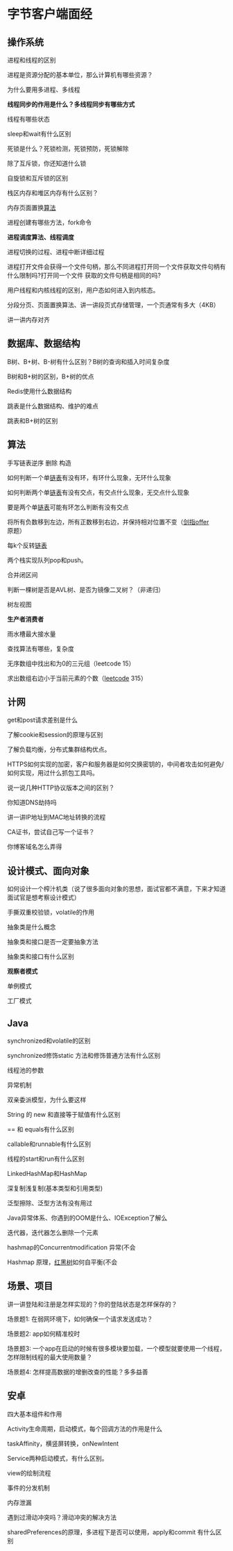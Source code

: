 # 字节客户端面经

## 操作系统

进程和线程的区别



进程是资源分配的基本单位，那么计算机有哪些资源？



为什么要用多进程、多线程



**线程同步的作用是什么？多线程同步有哪些方式**



线程有哪些状态



sleep和wait有什么区别



死锁是什么？死锁检测，死锁预防，死锁解除



除了互斥锁，你还知道什么锁



自旋锁和互斥锁的区别



栈区内存和堆区内存有什么区别？



内存页面置换[算法](https://www.nowcoder.com/jump/super-jump/word?word=算法)



进程创建有哪些方法，fork命令



**进程调度算法、线程调度**



进程切换的过程、进程中断详细过程



进程打开文件会获得一个文件句柄，那么不同进程打开同一个文件获取文件句柄有什么限制吗?打开同一个文件
获取的文件句柄是相同的吗?



用户线程和内核线程的区别，用户态如何进入到内核态。



分段分页、页面置换算法、讲一讲段页式存储管理，一个页通常有多大（4KB）



讲一讲内存对齐



## 数据库、数据结构

B树、B+树、B-树有什么区别？B树的查询和插入时间复杂度



B树和B+树的区别，B+树的优点



Redis使用什么数据结构



跳表是什么数据结构、维护的难点



跳表和B+树的区别



## 算法

手写链表逆序 删除 构造



如何判断一个单[链表](https://www.nowcoder.com/jump/super-jump/word?word=链表)有没有环，有环什么现象，无环什么现象



如何判断两个单[链表](https://www.nowcoder.com/jump/super-jump/word?word=链表)有没有交点，有交点什么现象，无交点什么现象



要是两个单[链表](https://www.nowcoder.com/jump/super-jump/word?word=链表)可能有环怎么判断有没有交点



将所有负数移到左边，所有正数移到右边，并保持相对位置不变（[剑指offer](https://www.nowcoder.com/jump/super-jump/word?word=剑指offer)原题）



每k个反转[链表](https://www.nowcoder.com/jump/super-jump/word?word=链表)



两个栈实现队列pop和push。



合并闭区间



判断一棵树是否是AVL树、是否为镜像二叉树？（非递归）



树左视图



**生产者消费者**



雨水槽最大接水量



查找算法有哪些，复杂度



无序数组中找出和为0的三元组（leetcode 15）



求出数组右边小于当前元素的个数（[leetcode](https://www.nowcoder.com/jump/super-jump/word?word=leetcode) 315）





## 计网

get和post请求差别是什么



了解cookie和session的原理与区别



了解负载均衡，分布式集群结构优点。



HTTPS如何实现的加密，客户和服务器是如何交换密钥的，中间者攻击如何避免/如何实现，用过什么抓包工具吗。



说一说几种HTTP协议版本之间的区别？



你知道DNS劫持吗



讲一讲IP地址到MAC地址转换的流程



CA证书，尝试自己写一个证书？



你博客域名怎么弄得





## 设计模式、面向对象

如何设计一个榨汁机类（说了很多面向对象的思想，面试官都不满意，下来才知道面试官是想考察设计模式）



手撕双重校验锁，volatile的作用



抽象类是什么概念



抽象类和接口是否一定要抽象方法



抽象类和接口有什么区别



**观察者模式**



单例模式



工厂模式



## Java

synchronized和volatile的区别



synchronized修饰static 方法和修饰普通方法有什么区别



线程池的参数



异常机制



双亲委派模型，为什么要这样



String 的 new 和直接等于赋值有什么区别



== 和 equals有什么区别



callable和runnable有什么区别



线程的start和run有什么区别



LinkedHashMap和HashMap



深复制浅复制(基本类型和引用类型)



泛型擦除、泛型方法有没有用过



Java异常体系、你遇到的OOM是什么、IOException了解么



迭代器，迭代器怎么删除一个元素



hashmap的Concurrentmodification 异常(不会



Hashmap 原理，[红黑树](https://www.nowcoder.com/jump/super-jump/word?word=红黑树)如何自平衡(不会



## 场景、项目

讲一讲登陆和注册是怎样实现的？你的登陆状态是怎样保存的？



场景题1: 在弱网环境下，如何确保一个请求发送成功？  



场景题2: app如何精准校时 



场景题3: 一个app在启动的时候有很多模块要加载，一个模型就要使用一个线程，怎样限制线程的最大使用数量？ 



场景题4: 怎样提高数据的增删改查的性能？多多益善



## 安卓

四大基本组件和作用



Activity生命周期，启动模式，每个回调方法的作用是什么



taskAffinity，横竖屏转换，onNewIntent



Service两种启动模式，有什么区别。



view的绘制流程



事件的分发机制



内存泄漏



遇到过滑动冲突吗？滑动冲突的解决方法



sharedPreferences的原理，多进程下是否可以使用，apply和commit 有什么区别